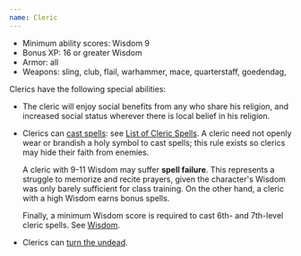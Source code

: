 ```yaml
---
name: Cleric
---
```



- Minimum ability scores: Wisdom 9
- Bonus XP: 16 or greater Wisdom
- Armor: all
- Weapons: sling, club, flail, warhammer, mace, quarterstaff, goedendag,

Clerics have the following special abilities:

- The cleric will enjoy social benefits from any who share his religion, and increased social status wherever there is local belief in his religion.


- Clerics can [cast spells](/dnd/spellcasting): see [List of Cleric Spells](/dnd/clericspells). A cleric need not openly wear or brandish a holy symbol to cast spells; this rule exists so clerics may hide their faith from enemies.

  A cleric with 9-11 Wisdom may suffer <strong>spell failure</strong>. This represents a struggle to memorize and recite prayers, given the character's Wisdom was only barely sufficient for class training. On the other hand, a cleric with a high Wisdom earns bonus spells.

  Finally, a minimum Wisdom score is required to cast 6th- and 7th-level cleric spells. See [Wisdom](/dnd/wisdom).

- Clerics can [turn the undead](/dnd/turnundead).
